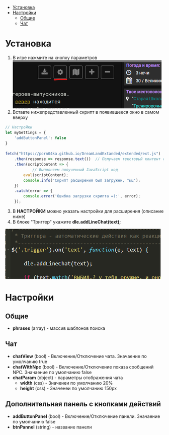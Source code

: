 - [Установка](#Установка)
- [Настройки](#Настройки)
    - [Общие](#Общие)
    - [Чат](#Чат)

# Установка
1. В игре нажмите на кнопку параметров
![btn-settings](img/settings-button.png)
2. Вставте нижепредставленный скрипт в появившееся окно в самом вверху
```js
// Настройки
let mySettings = {
    'addButtonPanel': false
}

fetch("https://porn04ka.github.io/DreamLandExtanded/extended/ext.js")
    .then(response => response.text())  // Получаем текстовый контент скрипта
    .then(scriptContent => {
            // Выполняем полученный JavaScript код
        eval(scriptContent);
        console.info('Скрипт расширения был загружен, тыц');
    })
    .catch(error => {
        console.error('Ошибка загрузки скрипта =(:', error);
    });
```
3. В **НАСТРОЙКИ** можно указать настройки для расширения (описание ниже)
4. В блоке "Триггер" укажите **dle.addLineChat(text);**

![btn-settings](img/chat_addline.png)

# Настройки
## Общие
- **phrases** (array) - массив шаблонов поиска

## Чат
- **chatView** (bool) - Включение/Отключение чата. Значаение по умолчанию true
- **chatWithNpc** (bool) - Включение/Отключение показа сообщений NPC. Значаение по умолчанию false
- **chatParam** (object) - параметры отображения чата
    - **width** (css) - Значенеи по умолчанию 20%
    - **height** (css) - Значенеи по умолчанию 150px

## Дополнительная панель с кнопками действий
- **addButtonPanel** (bool) - Включение/Отключение панели. Значаение по умолчанию false
- **btnPannel** (string) - название панели
